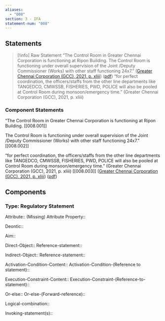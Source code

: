 ```yaml
---
aliases:
  - "008"
section: 3 - IFA
statement-num: "008"
---
```

## Statements 
> [!info] Raw Statement
> “The Control Room in Greater Chennai Corporation is functioning at Ripon Building. The Control Room is functioning under overall supervision of the Joint /Deputy Commissioner (Works) with other staff functioning 24x7.” ([Greater Chennai Corporation (GCC), 2021, p. xliii](zotero://select/library/items/AZZSXLC8)) ([pdf](zotero://open-pdf/library/items/ZWDYK52D?page=43&annotation=T942FSSR)) 
> “for perfect coordination, the officers/staffs from the other line departments like TANGEDCO, CMWSSB, FISHERIES, PWD, POLICE will also be pooled at Control Room during monsoon/emergency time.” (Greater Chennai Corporation (GCC), 2021, p. xliii)

### Component Statements
“The Control Room in Greater Chennai Corporation is functioning at Ripon Building. [[008.001]]

The Control Room is functioning under overall supervision of the Joint /Deputy Commissioner (Works) with other staff functioning 24x7.” [[008.002]]

“for perfect coordination, the officers/staffs from the other line departments like TANGEDCO, CMWSSB, FISHERIES, PWD, POLICE will also be pooled at Control Room during monsoon/emergency time.” (Greater Chennai Corporation (GCC), 2021, p. xliii) [[008.003]]
([Greater Chennai Corporation (GCC), 2021, p. xliii](zotero://select/library/items/AZZSXLC8)) ([pdf](zotero://open-pdf/library/items/ZWDYK52D?page=43&annotation=T942FSSR)) 
## Components
### Type: Regulatory Statement
Attribute:: (Missing)
	Attribute Property::

Deontic::

Aim::

Direct-Object::
	Reference-statement::

Indirect-Object::
	Reference-statement::

Activation-Condition-Content::
	Activation-Condition-(Reference to statement)::

Execution-Constraint-Content::
	Execution-Constraint-(Reference-to-statement)::

Or-else::
	Or-else-(Forward-reference)::

Logical-combination::

Invoking-statement(s)::